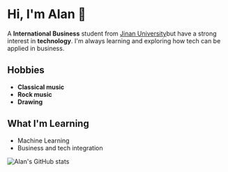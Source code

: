 # Hi, I'm Alan 👋

A **International Business** student from [Jinan University](https://english.jnu.edu.cn/)but have a strong interest in **technology**. I'm always learning and exploring how tech can be applied in business.

## Hobbies
- **Classical music**
- **Rock music**
- **Drawing**

## What I'm Learning
- Machine Learning
- Business and tech integration

  
![Alan's GitHub stats](https://github-readme-stats.vercel.app/api?username=noobyalan&show_icons=true&hide_title=true&hide_border=true&theme=graywhite)
